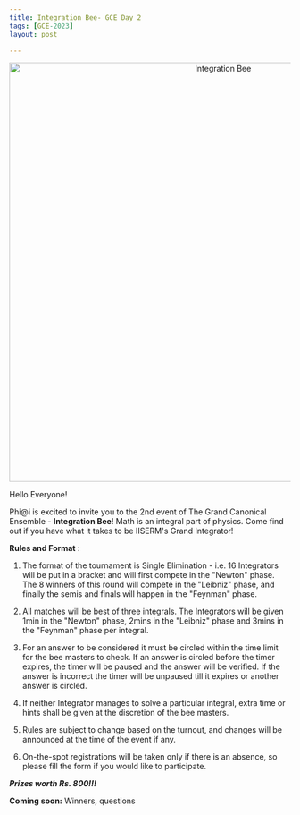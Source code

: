 ```yaml
---
title: Integration Bee- GCE Day 2
tags: [GCE-2023]
layout: post

---
```


<p align="center">
<img src="/posters/Integration%20Bee.png" alt="Integration Bee" height="750">
</p>

Hello Everyone!

Phi@i is excited to invite you to the 2nd event of The Grand Canonical Ensemble - **Integration Bee**! Math is an integral part of physics. Come find out if you have what it takes to be IISERM's Grand Integrator!
<!--more-->

**Rules and Format** :

1. The format of the tournament is Single Elimination - i.e. 16 Integrators will be put in a bracket and will first compete in the "Newton" phase. The 8 winners of this round will compete in the "Leibniz" phase, and finally the semis and finals will happen in the "Feynman" phase.
  
2. All matches will be best of three integrals. The Integrators will be given 1min in the "Newton" phase, 2mins in the "Leibniz" phase and 3mins in the "Feynman" phase per integral.
  
3. For an answer to be considered it must be circled within the time limit for the bee masters to check. If an answer is circled before the timer expires, the timer will be paused and the answer will be verified. If the answer is incorrect the timer will be unpaused till it expires or another answer is circled.
  
4. If neither Integrator manages to solve a particular integral, extra time or hints shall be given at the discretion of the bee masters.
  
5. Rules are subject to change based on the turnout, and changes will be announced at the time of the event if any.
  
6. On-the-spot registrations will be taken only if there is an absence, so please fill the form if you would like to participate.
  
***Prizes worth Rs. 800!!!***

<strong>Coming soon:</strong> Winners, questions
